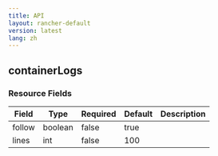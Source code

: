 ```yaml
---
title: API
layout: rancher-default
version: latest
lang: zh
---
```


## containerLogs





### Resource Fields

Field | Type | Required | Default | Description
---|---|---|---|---
follow | boolean | false | true | 
lines | int | false | 100 | 

